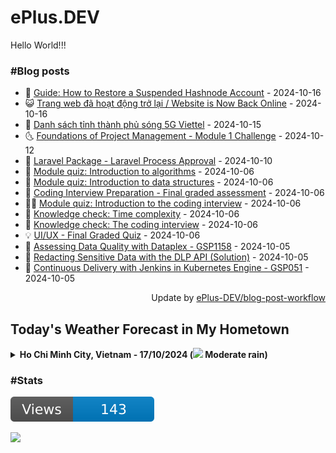 # ePlus.DEV

Hello World!!!

### #Blog posts

- 🧰 [Guide: How to Restore a Suspended Hashnode Account](https://eplus.dev/guide-how-to-restore-a-suspended-hashnode-account) - 2024-10-16 
- 😺 [Trang web đã hoạt động trở lại / Website is Now Back Online](https://eplus.dev/trang-web-da-hoat-dong-tro-lai-website-is-now-back-online) - 2024-10-16 
- 🗽 [Danh sách tỉnh thành phủ sóng 5G Viettel](https://eplus.dev/danh-sach-tinh-thanh-phu-song-5g-viettel) - 2024-10-15 
- 🌜 [Foundations of Project Management - Module 1 Challenge](https://eplus.dev/foundations-of-project-management-module-1-challenge) - 2024-10-12 
- 📝 [Laravel Package - Laravel Process Approval](https://eplus.dev/laravel-package-laravel-process-approval) - 2024-10-10 
- 🚀 [Module quiz: Introduction to algorithms](https://eplus.dev/module-quiz-introduction-to-algorithms) - 2024-10-06 
- 💼 [Module quiz: Introduction to data structures](https://eplus.dev/module-quiz-introduction-to-data-structures) - 2024-10-06 
- 🦣 [Coding Interview Preparation - Final graded assessment](https://eplus.dev/coding-interview-preparation-final-graded-assessment) - 2024-10-06 
- 👨‍🏫 [Module quiz: Introduction to the coding interview](https://eplus.dev/module-quiz-introduction-to-the-coding-interview) - 2024-10-06 
- 🔭 [Knowledge check: Time complexity](https://eplus.dev/knowledge-check-time-complexity) - 2024-10-06 
- 🤡 [Knowledge check: The coding interview](https://eplus.dev/knowledge-check-the-coding-interview) - 2024-10-06 
- 💡 [UI/UX - Final Graded Quiz](https://eplus.dev/ui-ux-final-graded-quiz) - 2024-10-06 
- 🦣 [Assessing Data Quality with Dataplex - GSP1158](https://eplus.dev/assessing-data-quality-with-dataplex-gsp1158) - 2024-10-05 
- 💪 [Redacting Sensitive Data with the DLP API &lpar;Solution&rpar;](https://eplus.dev/redacting-sensitive-data-with-the-dlp-api-solution) - 2024-10-05 
- 🤡 [Continuous Delivery with Jenkins in Kubernetes Engine - GSP051](https://eplus.dev/continuous-delivery-with-jenkins-in-kubernetes-engine-gsp051) - 2024-10-05 


<div align="right">
    Update by <a target="_blank" href="https://github.com/ePlus-DEV/blog-post-workflow">ePlus-DEV/blog-post-workflow</a>
</div>


## Today's Weather Forecast in My Hometown



<details>
    <summary><b>Ho Chi Minh City, Vietnam - 17/10/2024 (<img src="https://cdn.weatherapi.com/weather/64x64/day/302.png" width="25" /> Moderate rain)</b>
    </summary>

    
<table>
    <tr>
        <th>Hour</th>
        <td>00:00</td><td>01:00</td><td>02:00</td><td>03:00</td><td>04:00</td><td>05:00</td><td>06:00</td><td>07:00</td><td>08:00</td><td>09:00</td><td>10:00</td><td>11:00</td><td>12:00</td><td>13:00</td><td>14:00</td><td>15:00</td><td>16:00</td><td>17:00</td><td>18:00</td><td>19:00</td><td>20:00</td><td>21:00</td><td>22:00</td><td>23:00</td>
    </tr>
    <tr>
        <th>Weather</th>
        <td><img src="https://cdn.weatherapi.com/weather/64x64/night/353.png"></img></td><td><img src="https://cdn.weatherapi.com/weather/64x64/night/353.png"></img></td><td><img src="https://cdn.weatherapi.com/weather/64x64/night/176.png"></img></td><td><img src="https://cdn.weatherapi.com/weather/64x64/night/176.png"></img></td><td><img src="https://cdn.weatherapi.com/weather/64x64/night/143.png"></img></td><td><img src="https://cdn.weatherapi.com/weather/64x64/night/353.png"></img></td><td><img src="https://cdn.weatherapi.com/weather/64x64/day/296.png"></img></td><td><img src="https://cdn.weatherapi.com/weather/64x64/day/353.png"></img></td><td><img src="https://cdn.weatherapi.com/weather/64x64/day/266.png"></img></td><td><img src="https://cdn.weatherapi.com/weather/64x64/day/143.png"></img></td><td><img src="https://cdn.weatherapi.com/weather/64x64/day/176.png"></img></td><td><img src="https://cdn.weatherapi.com/weather/64x64/day/176.png"></img></td><td><img src="https://cdn.weatherapi.com/weather/64x64/day/176.png"></img></td><td><img src="https://cdn.weatherapi.com/weather/64x64/day/176.png"></img></td><td><img src="https://cdn.weatherapi.com/weather/64x64/day/176.png"></img></td><td><img src="https://cdn.weatherapi.com/weather/64x64/day/176.png"></img></td><td><img src="https://cdn.weatherapi.com/weather/64x64/day/176.png"></img></td><td><img src="https://cdn.weatherapi.com/weather/64x64/day/116.png"></img></td><td><img src="https://cdn.weatherapi.com/weather/64x64/night/116.png"></img></td><td><img src="https://cdn.weatherapi.com/weather/64x64/night/353.png"></img></td><td><img src="https://cdn.weatherapi.com/weather/64x64/night/353.png"></img></td><td><img src="https://cdn.weatherapi.com/weather/64x64/night/353.png"></img></td><td><img src="https://cdn.weatherapi.com/weather/64x64/night/353.png"></img></td><td><img src="https://cdn.weatherapi.com/weather/64x64/night/176.png"></img></td>
    </tr>
    <tr>
        <th>Condition</th>
        <td width="200px">Light rain shower</td><td width="200px">Light rain shower</td><td width="200px">Patchy rain nearby</td><td width="200px">Patchy rain nearby</td><td width="200px">Mist</td><td width="200px">Light rain shower</td><td width="200px">Light rain</td><td width="200px">Light rain shower</td><td width="200px">Light drizzle</td><td width="200px">Mist</td><td width="200px">Patchy rain nearby</td><td width="200px">Patchy rain nearby</td><td width="200px">Patchy rain nearby</td><td width="200px">Patchy rain nearby</td><td width="200px">Patchy rain nearby</td><td width="200px">Patchy rain nearby</td><td width="200px">Patchy rain nearby</td><td width="200px">Partly Cloudy </td><td width="200px">Partly Cloudy </td><td width="200px">Light rain shower</td><td width="200px">Light rain shower</td><td width="200px">Light rain shower</td><td width="200px">Light rain shower</td><td width="200px">Patchy rain nearby</td>
    </tr>
    <tr>
        <th>Temperature</th>
        <td>25.3 °C</td><td>25.1 °C</td><td>25 °C</td><td>25 °C</td><td>25 °C</td><td>24.7 °C</td><td>24.4 °C</td><td>24.4 °C</td><td>24.4 °C</td><td>24.7 °C</td><td>25 °C</td><td>25.4 °C</td><td>26.9 °C</td><td>28.2 °C</td><td>27.6 °C</td><td>27.3 °C</td><td>26.9 °C</td><td>26.4 °C</td><td>26 °C</td><td>25.7 °C</td><td>25.3 °C</td><td>25 °C</td><td>24.9 °C</td><td>24.8 °C</td>
    </tr>
    <tr>
        <th>Wind</th>
        <td>5.4 kph</td><td>4 kph</td><td>3.6 kph</td><td>2.2 kph</td><td>3.6 kph</td><td>4 kph</td><td>4.3 kph</td><td>0.4 kph</td><td>1.8 kph</td><td>2.2 kph</td><td>2.2 kph</td><td>1.1 kph</td><td>2.5 kph</td><td>4 kph</td><td>4.7 kph</td><td>4.7 kph</td><td>3.6 kph</td><td>3.2 kph</td><td>2.9 kph</td><td>2.5 kph</td><td>5.4 kph</td><td>6.1 kph</td><td>6.5 kph</td><td>6.1 kph</td>
    </tr>
</table>


<div align="right">
    Updated at: 2024-10-16T21:55:38Z - by <a target="_blank"
        href="https://github.com/ePlus-DEV/weather-forecast">ePlus-DEV/weather-forecast</a>
</div>
</details>


### #Stats

[![Image of counter](https://github.com/ePlus-DEV/view-counter/blob/main/svg/685088620/badge.svg)](https://github.com/ePlus-DEV/view-counter/blob/main/readme/685088620/week.md)

![](https://komarev.com/ghpvc/?username=ePlus-DEV&style=for-the-badge)
